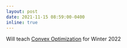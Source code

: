 ```yaml
---
layout: post
date: 2021-11-15 08:59:00-0400
inline: true
---
```


Will teach [Convex Optimization](https://www.ttic.edu/courses/#co) for Winter 2022